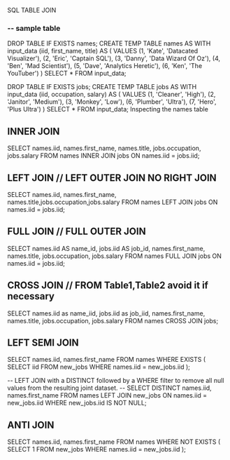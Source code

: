SQL TABLE JOIN
### -- sample table
DROP TABLE IF EXISTS names;
CREATE TEMP TABLE names AS
WITH input_data (iid, first_name, title) AS (
 VALUES
 (1, 'Kate', 'Datacated Visualizer'),
 (2, 'Eric', 'Captain SQL'),
 (3, 'Danny', 'Data Wizard Of Oz'),
 (4, 'Ben', 'Mad Scientist'),
 (5, 'Dave', 'Analytics Heretic'),
 (6, 'Ken', 'The YouTuber')
)
SELECT * FROM input_data;

DROP TABLE IF EXISTS jobs;
CREATE TEMP TABLE jobs AS
WITH input_data (iid, occupation, salary) AS (
 VALUES
 (1, 'Cleaner', 'High'),
 (2, 'Janitor', 'Medium'),
 (3, 'Monkey', 'Low'),
 (6, 'Plumber', 'Ultra'),
 (7, 'Hero', 'Plus Ultra')
)
SELECT * FROM input_data;
Inspecting the names table
## INNER JOIN
SELECT
  names.iid,
  names.first_name,
  names.title,
  jobs.occupation,
  jobs.salary
FROM names
INNER JOIN jobs
  ON names.iid = jobs.iid;

## LEFT JOIN // LEFT OUTER JOIN NO RIGHT JOIN
SELECT names.iid, names.first_name, names.title,jobs.occupation,jobs.salary
FROM names
LEFT JOIN jobs
  ON names.iid = jobs.iid;
  
## FULL JOIN // FULL OUTER JOIN 
SELECT
  names.iid AS name_id,
  jobs.iid AS job_id,
  names.first_name,
  names.title,
  jobs.occupation,
  jobs.salary
FROM names
FULL JOIN jobs
  ON names.iid = jobs.iid;
## CROSS JOIN // FROM Table1,Table2  avoid it if necessary
SELECT
  names.iid as name_iid,
  jobs.iid as job_iid,
  names.first_name,
  names.title,
  jobs.occupation,
  jobs.salary
FROM names
CROSS JOIN jobs;

## LEFT SEMI JOIN
SELECT
  names.iid,
  names.first_name
FROM names
WHERE EXISTS (
  SELECT iid
  FROM new_jobs
  WHERE names.iid = new_jobs.iid
);

-- LEFT JOIN with a DISTINCT followed by a WHERE filter to remove all null values from the resulting joint dataset.
-- SELECT DISTINCT
  names.iid,
  names.first_name
FROM names
LEFT JOIN new_jobs
  ON names.iid = new_jobs.iid
WHERE new_jobs.iid IS NOT NULL;

## ANTI JOIN
SELECT
  names.iid,
  names.first_name
FROM names
WHERE NOT EXISTS (
  SELECT 1
  FROM new_jobs
  WHERE names.iid = new_jobs.iid
);
